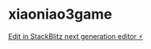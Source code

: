 # xiaoniao3game

[Edit in StackBlitz next generation editor ⚡️](https://stackblitz.com/~/github.com/star3271/xiaoniao3game)